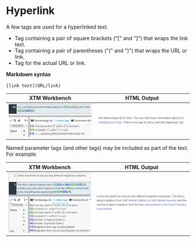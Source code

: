 # Hyperlink

A few tags are used for a hyperlinked text.

* Tag containing a pair of square brackets ("[" and "]") that wraps the link text.
* Tag containing a pair of parentheses ("(" and ")") that wraps the URL or link.
* Tag for the actual URL or link.

**Markdown syntax**

```
[link text](URL/link)
```

| XTM Workbench | HTML Output |
| --- | --- |
| ![hyperlink](images/hyperlinked_text_xtm.jpg) | ![parameter](images/hyperlinked_text_html.jpg) |

Named parameter tags (and other tags) may be included as part of the text. For example:

| XTM Workbench | HTML Output |
| --- | --- |
| ![hyperlink para](images/hyperlinked_text_para_xtm.jpg) | ![parameter](images/hyperlinked_text_para_html.jpg) |